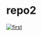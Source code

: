 # repo2
[![first](https://github.com/sample-organizaton/repo2/actions/workflows/myflow.yml/badge.svg)](https://github.com/sample-organizaton/repo2/actions/workflows/myflow.yml)
